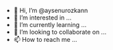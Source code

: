 - 👋 Hi, I’m @aysenurozkann
- 👀 I’m interested in ...
- 🌱 I’m currently learning ...
- 💞️ I’m looking to collaborate on ...
- 📫 How to reach me ...

<!---
aysenurozkann/aysenurozkann is a ✨ special ✨ repository because its `README.md` (this file) appears on your GitHub profile.
You can click the Preview link to take a look at your changes.
--->
